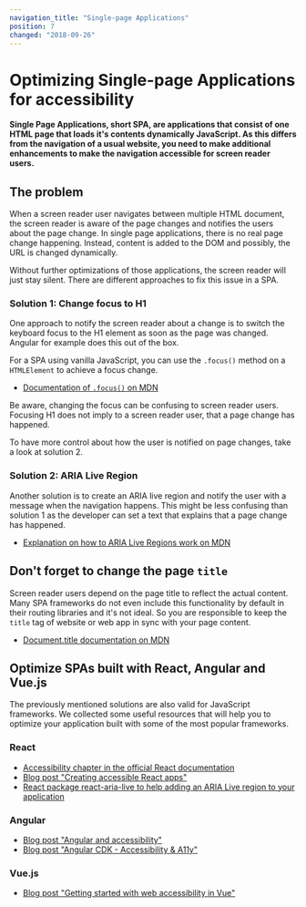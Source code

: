 ```yaml
---
navigation_title: "Single-page Applications"
position: 7
changed: "2018-09-26"
---
```


# Optimizing Single-page Applications for accessibility

**Single Page Applications, short SPA, are applications that consist of one HTML page that loads it's contents dynamically JavaScript. As this differs from the navigation of a usual website, you need to make additional enhancements to make the navigation accessible for screen reader users.**

## The problem

When a screen reader user navigates between multiple HTML document, the screen reader is aware of the page changes and notifies the users about the page change. In single page applications, there is no real page change happening. Instead, content is added to the DOM and possibly, the URL is changed dynamically.

Without further optimizations of those applications, the screen reader will just stay silent. There are different approaches to fix this issue in a SPA.

### Solution 1: Change focus to H1

One approach to notify the screen reader about a change is to switch the keyboard focus to the H1 element as soon as the page was changed. Angular for example does this out of the box.

For a SPA using vanilla JavaScript, you can use the `.focus()` method on a `HTMLElement` to achieve a focus change.

- [Documentation of `.focus()` on MDN](https://developer.mozilla.org/en-US/docs/Web/API/HTMLElement/focus)

Be aware, changing the focus can be confusing to screen reader users. Focusing H1 does not imply to a screen reader user, that a page change has happened.

To have more control about how the user is notified on page changes, take a look at solution 2.

### Solution 2: ARIA Live Region

Another solution is to create an ARIA live region and notify the user with a message when the navigation happens. This might be less confusing than solution 1 as the developer can set a text that explains that a page change has happened.

- [Explanation on how to ARIA Live Regions work on MDN](https://developer.mozilla.org/en-US/docs/Web/Accessibility/ARIA/ARIA_Live_Regions)

## Don't forget to change the page `title`

Screen reader users depend on the page title to reflect the actual content. Many SPA frameworks do not even include this functionality by default in their routing libraries and it's not ideal. So you are responsible to keep the `title` tag of website or web app in sync with your page content.

- [Document.title documentation on MDN](https://developer.mozilla.org/en-US/docs/Web/API/Document/title)

## Optimize SPAs built with React, Angular and Vue.js

The previously mentioned solutions are also valid for JavaScript frameworks. We collected some useful resources that will help you to optimize your application built with some of the most popular frameworks.

### React

- [Accessibility chapter in the official React documentation](https://reactjs.org/docs/accessibility.html)
- [Blog post "Creating accessible React apps"](https://simplyaccessible.com/article/react-a11y/)
- [React package react-aria-live to help adding an ARIA Live region to your application](https://github.com/AlmeroSteyn/react-aria-live)

### Angular

- [Blog post "Angular and accessibility"](https://medium.com/dailyjs/angular-and-accessibility-8ae1f601803a)
- [Blog post "Angular CDK - Accessibility & A11y"](https://codeburst.io/angular-cdk-getting-started-accessibility-a11y-1b6143b961c)

### Vue.js

- [Blog post "Getting started with web accessibility in Vue"](https://medium.com/@emilymears/getting-started-with-web-accessibility-in-vue-17e2c4ea0842)
